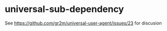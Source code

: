 # universal-sub-dependency

See https://github.com/gr2m/universal-user-agent/issues/23 for discusion
